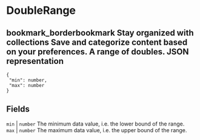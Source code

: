  
#  DoubleRange 
bookmark_borderbookmark Stay organized with collections  Save and categorize content based on your preferences. 
A range of doubles.
JSON representation  
---  
```
{
 "min": number,
 "max": number
}
```
  
Fields  
---  
`min` |  `number` The minimum data value, i.e. the lower bound of the range.  
`max` |  `number` The maximum data value, i.e. the upper bound of the range.  
